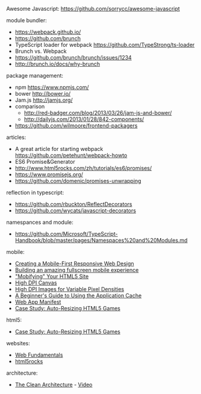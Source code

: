 
Awesome Javascript: https://github.com/sorrycc/awesome-javascript

module bundler:
* https://webpack.github.io/
* https://github.com/brunch
* TypeScript loader for webpack https://github.com/TypeStrong/ts-loader
* Brunch vs. Webpack 
 * https://github.com/brunch/brunch/issues/1234
 * http://brunch.io/docs/why-brunch

package management:
* npm https://www.npmjs.com/
* bower http://bower.io/
* Jam.js http://jamjs.org/
* comparison
  * http://red-badger.com/blog/2013/03/26/jam-js-and-bower/
  * http://dailyjs.com/2013/01/28/842-components/
* https://github.com/wilmoore/frontend-packagers

articles:
* A great article for starting webpack https://github.com/petehunt/webpack-howto 
* ES6 Promise&Generator 
 * http://www.html5rocks.com/zh/tutorials/es6/promises/
 * https://www.promisejs.org/
 * https://github.com/domenic/promises-unwrapping

reflection in typescript:
* https://github.com/rbuckton/ReflectDecorators
* https://github.com/wycats/javascript-decorators

namespances and module:
* https://github.com/Microsoft/TypeScript-Handbook/blob/master/pages/Namespaces%20and%20Modules.md

mobile:
* [Creating a Mobile-First Responsive Web Design](http://www.html5rocks.com/en/mobile/responsivedesign/)
* [Building an amazing fullscreen mobile experience](http://www.html5rocks.com/en/mobile/fullscreen/)
* ["Mobifying" Your HTML5 Site](http://www.html5rocks.com/en/mobile/mobifying/)
* [High DPI Canvas](http://www.html5rocks.com/en/tutorials/canvas/hidpi/)
* [High DPI Images for Variable Pixel Densities](http://www.html5rocks.com/en/mobile/high-dpi/)
* [A Beginner's Guide to Using the Application Cache](http://www.html5rocks.com/en/tutorials/appcache/beginner/)
* [Web App Manifest](https://w3c.github.io/manifest/)
* [Case Study: Auto-Resizing HTML5 Games](http://www.html5rocks.com/en/tutorials/casestudies/gopherwoord-studios-resizing-html5-games/)

html5:
* [Case Study: Auto-Resizing HTML5 Games](http://www.html5rocks.com/en/tutorials/casestudies/gopherwoord-studios-resizing-html5-games/)

websites:
* [Web Fundamentals](https://developers.google.com/web/fundamentals/)
* [html5rocks](http://www.html5rocks.com/)

architecture:
* [The Clean Architecture](https://blog.8thlight.com/uncle-bob/2012/08/13/the-clean-architecture.html) - [Video](https://vimeo.com/43612849)
 


